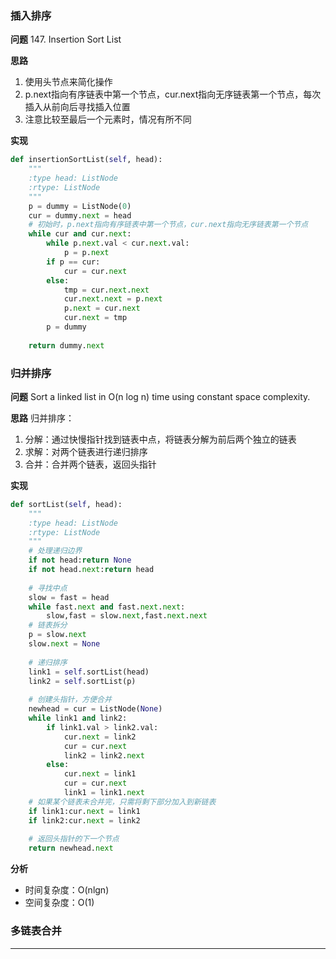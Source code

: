 ### 插入排序
**问题** 
147. Insertion Sort List

**思路**
1. 使用头节点来简化操作
2. p.next指向有序链表中第一个节点，cur.next指向无序链表第一个节点，每次插入从前向后寻找插入位置
3. 注意比较至最后一个元素时，情况有所不同

**实现**

```python
def insertionSortList(self, head):
    """
    :type head: ListNode
    :rtype: ListNode
    """
    p = dummy = ListNode(0)
    cur = dummy.next = head
    # 初始时，p.next指向有序链表中第一个节点，cur.next指向无序链表第一个节点
    while cur and cur.next:
        while p.next.val < cur.next.val:
            p = p.next
        if p == cur:
            cur = cur.next
        else:
            tmp = cur.next.next
            cur.next.next = p.next
            p.next = cur.next
            cur.next = tmp
        p = dummy
    
    return dummy.next
```

### 归并排序
**问题**
Sort a linked list in O(n log n) time using constant space complexity.

**思路**
归并排序：
1. 分解：通过快慢指针找到链表中点，将链表分解为前后两个独立的链表
2. 求解：对两个链表进行递归排序
3. 合并：合并两个链表，返回头指针

**实现**
```python
def sortList(self, head):
    """
    :type head: ListNode
    :rtype: ListNode
    """
    # 处理递归边界
    if not head:return None
    if not head.next:return head
    
    # 寻找中点
    slow = fast = head
    while fast.next and fast.next.next:                           
        slow,fast = slow.next,fast.next.next
    # 链表拆分
    p = slow.next
    slow.next = None
    
    # 递归排序
    link1 = self.sortList(head)                                  
    link2 = self.sortList(p)
    
    # 创建头指针，方便合并
    newhead = cur = ListNode(None)
    while link1 and link2:
        if link1.val > link2.val:
            cur.next = link2
            cur = cur.next
            link2 = link2.next
        else:
            cur.next = link1
            cur = cur.next
            link1 = link1.next
    # 如果某个链表未合并完，只需将剩下部分加入到新链表
    if link1:cur.next = link1
    if link2:cur.next = link2
    
    # 返回头指针的下一个节点
    return newhead.next
```
**分析**
- 时间复杂度：O(nlgn)
- 空间复杂度：O(1)

### 多链表合并
****
